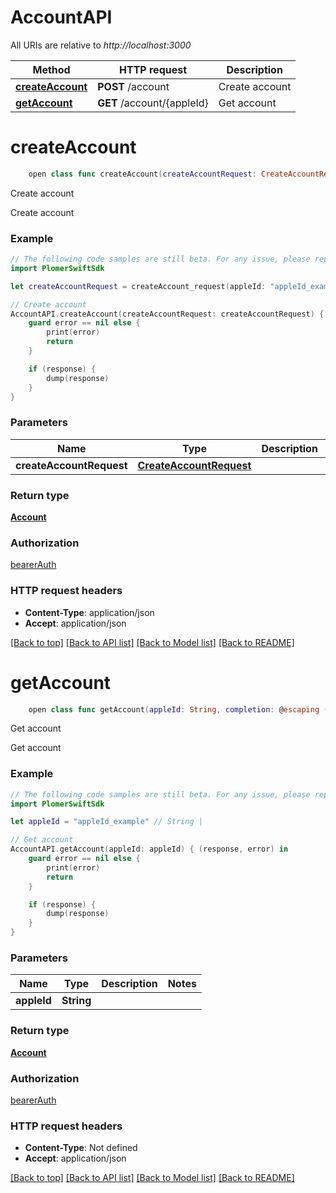 # AccountAPI

All URIs are relative to *http://localhost:3000*

Method | HTTP request | Description
------------- | ------------- | -------------
[**createAccount**](AccountAPI.md#createaccount) | **POST** /account | Create account
[**getAccount**](AccountAPI.md#getaccount) | **GET** /account/{appleId} | Get account


# **createAccount**
```swift
    open class func createAccount(createAccountRequest: CreateAccountRequest, completion: @escaping (_ data: Account?, _ error: Error?) -> Void)
```

Create account

Create account

### Example
```swift
// The following code samples are still beta. For any issue, please report via http://github.com/OpenAPITools/openapi-generator/issues/new
import PlomerSwiftSdk

let createAccountRequest = createAccount_request(appleId: "appleId_example", email: "email_example", name: "name_example", enablePushNotifications: false, identityToken: "identityToken_example", authCode: "authCode_example") // CreateAccountRequest | 

// Create account
AccountAPI.createAccount(createAccountRequest: createAccountRequest) { (response, error) in
    guard error == nil else {
        print(error)
        return
    }

    if (response) {
        dump(response)
    }
}
```

### Parameters

Name | Type | Description  | Notes
------------- | ------------- | ------------- | -------------
 **createAccountRequest** | [**CreateAccountRequest**](CreateAccountRequest.md) |  | 

### Return type

[**Account**](Account.md)

### Authorization

[bearerAuth](../README.md#bearerAuth)

### HTTP request headers

 - **Content-Type**: application/json
 - **Accept**: application/json

[[Back to top]](#) [[Back to API list]](../README.md#documentation-for-api-endpoints) [[Back to Model list]](../README.md#documentation-for-models) [[Back to README]](../README.md)

# **getAccount**
```swift
    open class func getAccount(appleId: String, completion: @escaping (_ data: Account?, _ error: Error?) -> Void)
```

Get account

Get account

### Example
```swift
// The following code samples are still beta. For any issue, please report via http://github.com/OpenAPITools/openapi-generator/issues/new
import PlomerSwiftSdk

let appleId = "appleId_example" // String | 

// Get account
AccountAPI.getAccount(appleId: appleId) { (response, error) in
    guard error == nil else {
        print(error)
        return
    }

    if (response) {
        dump(response)
    }
}
```

### Parameters

Name | Type | Description  | Notes
------------- | ------------- | ------------- | -------------
 **appleId** | **String** |  | 

### Return type

[**Account**](Account.md)

### Authorization

[bearerAuth](../README.md#bearerAuth)

### HTTP request headers

 - **Content-Type**: Not defined
 - **Accept**: application/json

[[Back to top]](#) [[Back to API list]](../README.md#documentation-for-api-endpoints) [[Back to Model list]](../README.md#documentation-for-models) [[Back to README]](../README.md)

